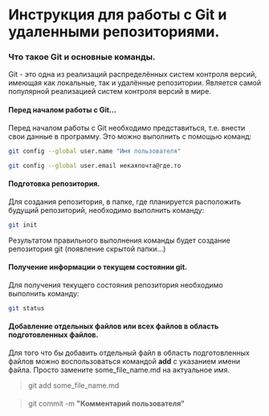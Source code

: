 # Инструкция для работы с Git и удаленными репозиториями.

### Что такое Git и основные команды.

Git - это одна из реализаций распределённых систем контроля версий, имеющая как локальные, так и удалённые репозитории. Является самой популярной реализацией систем контроля версий в мире.

#### Перед началом работы с Git...

Перед началом работы с Git необходимо представиться, т.е. внести свои данные в программу. Это можно выполнить с помощью команд:

```sh
git config --global user.name "Имя пользователя"
```

```sh
git config --global user.email некаяпочта@где.то
```

#### Подготовка репозитория.

Для создания репозитория, в папке, где планируется расположить будущий репозиторий, необходимо выполнить команду:

```sh 
git init
```

Результатом правильного выполнения команды будет создание репозитория git (появление скрытой папки...)

#### Получение информации о текущем состоянии git.

Для получения текущего состояния репозитория необходимо выполнить команду:

```sh 
git status 
```

#### Добавление отдельных файлов или всех файлов в область подготовленных файлов.

Для того что бы добавить отдельный файл в область подготовленных файлов можно воспользоваться командой **add** с указанием имени файла. Просто замените some_file_name.md на актуальное имя.

> git add some_file_name.md
####

> git commit -m **"Комментарий пользователя"**